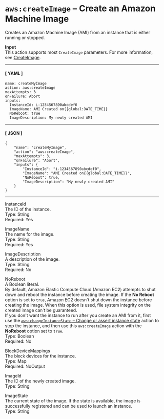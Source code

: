 # `aws:createImage` – Create an Amazon Machine Image<a name="automation-action-create"></a>

Creates an Amazon Machine Image \(AMI\) from an instance that is either running or stopped\. 

**Input**  
This action supports most `CreateImage` parameters\. For more information, see [CreateImage](https://docs.aws.amazon.com/AWSEC2/latest/APIReference/API_CreateImage.html)\.

------
#### [ YAML ]

```
name: createMyImage
action: aws:createImage
maxAttempts: 3
onFailure: Abort
inputs:
  InstanceId: i-1234567890abcdef0
  ImageName: AMI Created on{{global:DATE_TIME}}
  NoReboot: true
  ImageDescription: My newly created AMI
```

------
#### [ JSON ]

```
{
    "name": "createMyImage",
    "action": "aws:createImage",
    "maxAttempts": 3,
    "onFailure": "Abort",
    "inputs": {
        "InstanceId": "i-1234567890abcdef0",
        "ImageName": "AMI Created on{{global:DATE_TIME}}",
        "NoReboot": true,
        "ImageDescription": "My newly created AMI"
    }
}
```

------

InstanceId  
The ID of the instance\.  
Type: String  
Required: Yes

ImageName  
The name for the image\.  
Type: String  
Required: Yes

ImageDescription  
A description of the image\.  
Type: String  
Required: No

NoReboot  
A Boolean literal\.  
By default, Amazon Elastic Compute Cloud \(Amazon EC2\) attempts to shut down and reboot the instance before creating the image\. If the **No Reboot** option is set to `true`, Amazon EC2 doesn't shut down the instance before creating the image\. When this option is used, file system integrity on the created image can't be guaranteed\.   
If you don't want the instance to run after you create an AMI from it, first use the [`aws:changeInstanceState` – Change or assert instance state](automation-action-changestate.md) action to stop the instance, and then use this `aws:createImage` action with the **NoReboot** option set to `true`\.  
Type: Boolean  
Required: No

BlockDeviceMappings  
The block devices for the instance\.  
Type: Map  
Required: NoOutput

ImageId  
The ID of the newly created image\.  
Type: String

ImageState  
The current state of the image\. If the state is available, the image is successfully registered and can be used to launch an instance\.  
Type: String